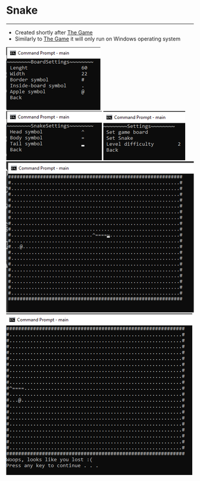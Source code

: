 # Snake

---

- Created shortly after [The Game](https://github.com/d1j/TheGame)
- Similarly to [The Game](https://github.com/d1j/TheGame) it will only run on Windows operating system

![](https://github.com/d1j/Snake/blob/master/screenshots/1.png?raw=true) ![](https://github.com/d1j/Snake/blob/master/screenshots/2.png?raw=true) ![](https://github.com/d1j/Snake/blob/master/screenshots/3.png?raw=true)
![](https://github.com/d1j/Snake/blob/master/screenshots/4.png?raw=true)
![](https://github.com/d1j/Snake/blob/master/screenshots/5.png?raw=true)
